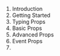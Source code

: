 1. Introduction
2. Getting Started
3. Typing Props
4. Basic Props
5. Advanced Props
6. Event Props
7. 